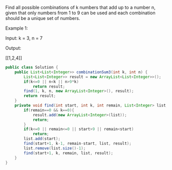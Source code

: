 Find all possible combinations of k numbers that add up to a number n, given that only numbers from 1 to 9 can be used and each combination should be a unique set of numbers.


Example 1:

Input: k = 3, n = 7

Output:

[[1,2,4]]
```java
public class Solution {
    public List<List<Integer>> combinationSum3(int k, int n) {
        List<List<Integer>> result = new ArrayList<List<Integer>>();
        if(k<=0 || n<k || n>9*k)
            return result;
        find(1, k, n, new ArrayList<Integer>(), result);
        return result;
    }
    private void find(int start, int k, int remain, List<Integer> list, List<List<Integer>> result){
        if(remain==0 && k==0){
            result.add(new ArrayList<Integer>(list));
            return;
        }
        if(k<=0 || remain<=0 || start>9 || remain<start)
            return;
        list.add(start);
        find(start+1, k-1, remain-start, list, result);
        list.remove(list.size()-1);
        find(start+1, k, remain, list, result);
    }
}
```
